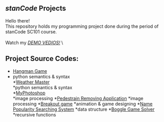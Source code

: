 ## *stanCode* Projects
Hello there!\
This repository holds my programming project done during the period of stanCode SC101 course.\
\
Watch my *[DEMO VEDIOS!](https://drive.google.com/drive/folders/1Gi3bn9qPW_gR0ISyGzVPLd5Bztdvd7rF?fbclid=IwAR36BW3v_bHn-Idsh-0_ROSWLwrXOzoervZId25OOzH2LX4b6FCGDfULdDg)*
\
## Project Source Codes:
* [Hangman Game](https://github.com/isalin8281/sc-projects/blob/main/stanCode_Projeccts/hangman_game/hangman.py)
 * python semantics & syntax\
*[Weather Master](https://github.com/isalin8281/sc-projects/blob/main/stanCode_Projeccts/Weather_Master/weather_master.py)\
 *python semantics & syntax\
*[MyPhotoshop](https://github.com/isalin8281/sc-projects/blob/main/stanCode_Projeccts/my_photoshop/best_photoshop_award.py)\
 *image processing
*[Pedestrain Removing Application](https://github.com/isalin8281/sc-projects/blob/main/stanCode_Projeccts/my_photoshop/stanCodoshop.py)
 *image processing
 *[Breakout game](https://github.com/isalin8281/sc-projects/blob/main/stanCode_Projeccts/break_out_game/breakout.py)
  *animation & game designing
 *[Name Popularity Searching System](https://github.com/isalin8281/sc-projects/blob/main/stanCode_Projeccts/name_searching_system/babygraphics.py)
  *data structure
 *[Boggle Game Solver](https://github.com/isalin8281/sc-projects/blob/main/stanCode_Projeccts/boggle_game_solver/boggle.py)
  *recursive functions
